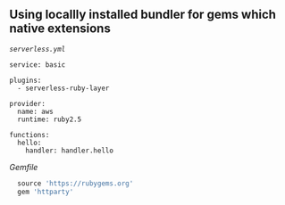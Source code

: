
##  Using locallly installed bundler for gems which native  extensions 

*`serverless.yml`*

```YML
service: basic

plugins:
  - serverless-ruby-layer

provider:
  name: aws
  runtime: ruby2.5

functions:
  hello:
    handler: handler.hello
  ```

*Gemfile*

```ruby
  source 'https://rubygems.org'
  gem 'httparty'
```
